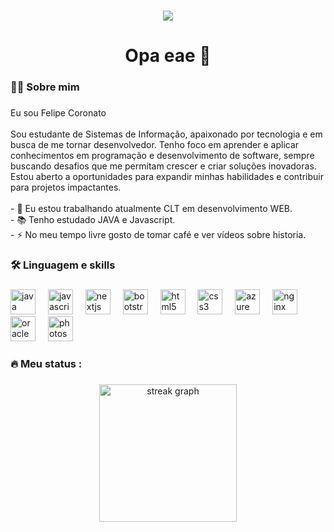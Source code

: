 
###

<div align="center">
  <img src="https://visitor-badge.laobi.icu/badge?page_id=ocoronato.ocoronato&"  />
</div>

###

<h1 align="center">Opa eae 👋</h1>

###

<h3 align="left">👩‍💻  Sobre mim</h3>

###

<p align="left">Eu sou Felipe Coronato<br><br>Sou estudante de Sistemas de Informação, apaixonado por tecnologia e em busca de me tornar desenvolvedor. Tenho foco em aprender e aplicar conhecimentos em programação e desenvolvimento de software, sempre buscando desafios que me permitam crescer e criar soluções inovadoras. Estou aberto a oportunidades para expandir minhas habilidades e contribuir para projetos impactantes.<br><br>- 🔭 Eu estou trabalhando atualmente CLT em desenvolvimento WEB.<br>- 📚 Tenho estudado JAVA e Javascript.<br>- ⚡ No meu tempo livre gosto de tomar café e ver vídeos sobre historia.</p>

###

<h3 align="left">🛠 Linguagem e skills</h3>

###

<div align="left">
  <img src="https://cdn.jsdelivr.net/gh/devicons/devicon/icons/java/java-original.svg" height="40" alt="java logo"  />
  <img width="12" />
  <img src="https://cdn.jsdelivr.net/gh/devicons/devicon/icons/javascript/javascript-original.svg" height="40" alt="javascript logo"  />
  <img width="12" />
  <img src="https://cdn.jsdelivr.net/gh/devicons/devicon/icons/nextjs/nextjs-original.svg" height="40" alt="nextjs logo"  />
  <img width="12" />
  <img src="https://cdn.jsdelivr.net/gh/devicons/devicon/icons/bootstrap/bootstrap-original.svg" height="40" alt="bootstrap logo"  />
  <img width="12" />
  <img src="https://cdn.jsdelivr.net/gh/devicons/devicon/icons/html5/html5-original.svg" height="40" alt="html5 logo"  />
  <img width="12" />
  <img src="https://cdn.jsdelivr.net/gh/devicons/devicon/icons/css3/css3-original.svg" height="40" alt="css3 logo"  />
  <img width="12" />
  <img src="https://cdn.jsdelivr.net/gh/devicons/devicon/icons/azure/azure-original.svg" height="40" alt="azure logo"  />
  <img width="12" />
  <img src="https://cdn.jsdelivr.net/gh/devicons/devicon/icons/nginx/nginx-original.svg" height="40" alt="nginx logo"  />
  <img width="12" />
  <img src="https://cdn.jsdelivr.net/gh/devicons/devicon/icons/oracle/oracle-original.svg" height="40" alt="oracle logo"  />
  <img width="12" />
  <img src="https://cdn.jsdelivr.net/gh/devicons/devicon/icons/photoshop/photoshop-plain.svg" height="40" alt="photoshop logo"  />
</div>

###

<h3 align="left">🔥   Meu status :</h3>

###

<div align="center">
  <img src="https://streak-stats.demolab.com?user=ocoronato&locale=en&mode=daily&theme=dark&hide_border=false&border_radius=5&order=3" height="220" alt="streak graph"  />
</div>

###


